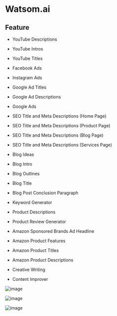 # Watsom.ai

## Feature
- YouTube Descriptions
- YouTube Intros
- YouTube Titles

- Facebook Ads
- Instagram Ads
- Google Ad Titles
- Google Ad Descriptions
- Google Ads

- SEO Title and Meta Descriptions (Home Page)
- SEO Title and Meta Descriptions (Product Page)
- SEO Title and Meta Descriptions (Blog Page)
- SEO Title and Meta Descriptions (Services Page)
- Blog Ideas
- Blog Intro
- Blog Outlines
- Blog Title
- Blog Post Conclusion Paragraph
- Keyword Generator
- Product Descriptions
- Product Review Generator

- Amazon Sponsored Brands Ad Headline
- Amazon Product Features
- Amazon Product Titles
- Amazon Product Descriptions

- Creative Writing
- Content Improver

![image](https://github.com/apollo812/Watsom.ai/assets/112562504/10e22947-3537-4eec-ba96-165c7b35ad98)

![image](https://github.com/apollo812/Watsom.ai/assets/112562504/ba6c6581-24ab-4b27-be3a-7b3fd112c762)

![image](https://github.com/apollo812/Watsom.ai/assets/112562504/e54bfe0e-0757-4df8-8c69-6079ec964756)


